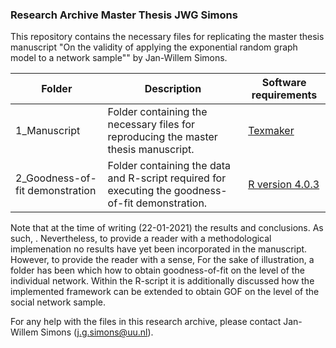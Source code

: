 ### Research Archive Master Thesis JWG Simons
This repository contains the necessary files for replicating the master thesis manuscript "On the validity of applying the exponential random graph model to a network sample"" by Jan-Willem Simons. 

| Folder | Description | Software requirements |
| ----------- | ----------- | ----------------- |
| 1_Manuscript | Folder containing the necessary files for reproducing the master thesis manuscript. | [Texmaker](https://www.xm1math.net/texmaker/) |
| 2_Goodness-of-fit demonstration | Folder containing the data and R-script required for executing the goodness-of-fit demonstration. | [R version 4.0.3](https://cran.r-project.org/bin/windows/base/) |

Note that at the time of writing (22-01-2021) the results and conclusions. As such, . Nevertheless, to provide a reader with a methodological implemenation no results have yet been incorporated in the manuscript. However, to provide the reader with a sense,  For the sake of illustration, a folder has been  which how to obtain goodness-of-fit on the level of the individual network. Within the R-script it is additionally discussed how the implemented framework can be extended to obtain GOF on the level of the social network sample.

For any help with the files in this research archive, please contact Jan-Willem Simons (j.g.simons@uu.nl).